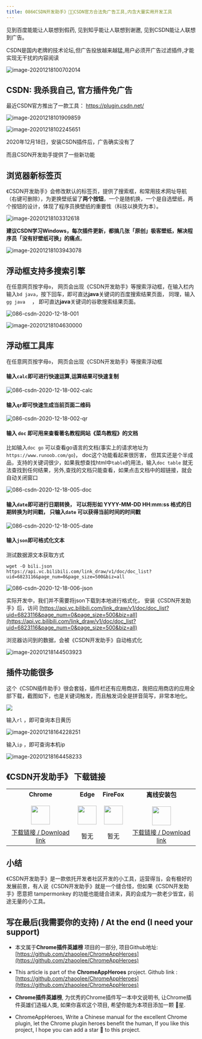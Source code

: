```yaml
---
title: 086《CSDN开发助手》CSDN官方合法免广告工具,内含大量实用开发工具
---
```




见到百度能能让人联想到假药, 见到知乎能让人联想到谢邀, 见到CSDN能让人联想到广告。


CSDN是国内老牌的技术论坛,但广告投放越来越猛,用户必须开广告过滤插件,才能实现无干扰的内容阅读

![image-20201218100702014](https://www.v2fy.com/asset/0i/ChromeAppHeroes/page/086-csdn-2020-12-18.assets/image-20201218100702014.png)





## CSDN: 我杀我自己, 官方插件免广告



最近CSDN官方推出了一款工具： https://plugin.csdn.net/

![image-20201218101909859](https://www.v2fy.com/asset/0i/ChromeAppHeroes/page/086-csdn-2020-12-18.assets/image-20201218101909859.png)

![image-20201218102245651](https://www.v2fy.com/asset/0i/ChromeAppHeroes/page/086-csdn-2020-12-18.assets/image-20201218102245651.png)



2020年12月18日，安装CSDN插件后，广告确实没有了



而且CSDN开发助手提供了一些新功能



## 浏览器新标签页



《CSDN开发助手》会修改默认的标签页，提供了搜索框，和常用技术网址导航（右键可删除），为更换壁纸留了**两个按钮**，一个是随机换，一个是自选壁纸，两个按钮的设计，体现了程序员换壁纸的重要性（科技以换壳为本）。



![image-20201218103312618](https://www.v2fy.com/asset/0i/ChromeAppHeroes/page/086-csdn-2020-12-18.assets/image-20201218103312618.png)



**建议CSDN学习Windows，每次插件更新，都搞几张「原创」极客壁纸，解决程序员「没有好壁纸可换」的痛点**。



![image-20201218103943078](https://www.v2fy.com/asset/0i/ChromeAppHeroes/page/086-csdn-2020-12-18.assets/image-20201218103943078.png)



## 浮动框支持多搜索引擎



在任意网页按字母`o`， 网页会出现《CSDN开发助手》等搜索浮动框，在输入栏内输入`bd java`，按下回车，即可直达**java**关键词的百度搜索结果页面， 同理，输入 `gg java  ` ， 即可直达**java**关键词的谷歌搜索结果页面。

![086-csdn-2020-12-18-001](https://www.v2fy.com/asset/0i/ChromeAppHeroes/page/086-csdn-2020-12-18.assets/086-csdn-2020-12-18-001.gif)

![image-20201218104630000](https://www.v2fy.com/asset/0i/ChromeAppHeroes/page/086-csdn-2020-12-18.assets/image-20201218104630000.png)





## 浮动框工具库

在任意网页按字母`o`， 网页会出现《CSDN开发助手》等搜索浮动框


#### 输入`calc`即可进行快速运算,运算结果可快速复制

![086-csdn-2020-12-18-002-calc](https://www.v2fy.com/asset/0i/ChromeAppHeroes/page/086-csdn-2020-12-18.assets/086-csdn-2020-12-18-002-calc.gif)





#### 输入`qr`即可快速生成当前页面二维码



![086-csdn-2020-12-18-002-qr](https://www.v2fy.com/asset/0i/ChromeAppHeroes/page/086-csdn-2020-12-18.assets/086-csdn-2020-12-18-002-qr.gif)





#### 输入 `doc` 即可用来查看著名教程网站《菜鸟教程》的文档



比如输入`doc go` 可以查看go语言的文档(事实上的请求地址为`https://www.runoob.com/go`)， doc这个功能看起来很厉害， 但其实还是个半成品，支持的关键词很少，如果我想查找html中`table`的用法，输入`doc table` 就无法查找到任何结果，另外,查找的文档只能查看，如果点击文档中的超链接，就会自动关闭窗口

![086-csdn-2020-12-18-005-doc](https://www.v2fy.com/asset/0i/ChromeAppHeroes/page/086-csdn-2020-12-18.assets/086-csdn-2020-12-18-005-doc.gif)







#### 输入`date`即可进行日期转换， 可以将形如 YYYY-MM-DD HH:mm:ss 格式的日期转换为时间戳， 只输入`date` 可以获得当前时间的时间戳



![086-csdn-2020-12-18-005-date](https://www.v2fy.com/asset/0i/ChromeAppHeroes/page/086-csdn-2020-12-18.assets/086-csdn-2020-12-18-005-date.gif)





#### 输入`json`即可格式化文本


测试数据源文本获取方式 
```shell
wget -O bili.json https://api.vc.bilibili.com/link_draw/v1/doc/doc_list?uid=6823116&page_num=0&page_size=500&biz=all
```



![086-csdn-2020-12-18-006-json](https://www.v2fy.com/asset/0i/ChromeAppHeroes/page/086-csdn-2020-12-18.assets/086-csdn-2020-12-18-006-json.gif)





实际开发中，我们并不需要将json下载到本地进行格式化， 安装《CSDN开发助手》后，访问 [https://api.vc.bilibili.com/link_draw/v1/doc/doc_list?uid=6823116&page_num=0&page_size=500&biz=all](https://api.vc.bilibili.com/link_draw/v1/doc/doc_list?uid=6823116&page_num=0&page_size=500&biz=all)

浏览器访问到的数据，会被《CSDN开发助手》自动格式化

![image-20201218144503923](https://www.v2fy.com/asset/0i/ChromeAppHeroes/page/086-csdn-2020-12-18.assets/image-20201218144503923.png)





## 插件功能很多

这个《CSDN插件助手》很会套娃，插件栏还有应用商店，我把应用商店的应用全部下载，截图如下，也是关键词触发，而且触发词全是拼音简写，非常本地化。

![](https://www.v2fy.com/asset/0i/ChromeAppHeroes/page/086-csdn-2020-12-18.assets/image-20201218145410799.png)

输入`rl` ，即可查询本日黄历

![image-20201218164228251](https://www.v2fy.com/asset/0i/ChromeAppHeroes/page/086-csdn-2020-12-18.assets/image-20201218164228251.png)



输入`ip` ，即可查询本机ip



![image-20201218164458233](https://www.v2fy.com/asset/0i/ChromeAppHeroes/page/086-csdn-2020-12-18.assets/image-20201218164458233.png)





## 《CSDN开发助手》 下载链接

<table style="table-layout: fixed;">
<tbody>
<tr>
<td><div style="text-align: center;"><div style="font-weight: bold">Chrome</div><br/><div><img  style="width:50px; height:auto;" src="https://www.v2fy.com/asset/0i/ChromeAppHeroes/page/001_markdown_here.assets/chromeappheroes-chrome-icon.png"/></div></div></td>
<td><div style="text-align: center;" ><div style="font-weight: bold">Edge</div><br/><div><img style="width:50px; height:auto;" src="https://www.v2fy.com/asset/0i/ChromeAppHeroes/page/001_markdown_here.assets/chromeappheroes-edge-icon.png"/></div></div></td>
<td><div style="text-align: center;" ><div style="font-weight: bold">FireFox</div><br/><div><img  style="width:50px; height:auto;" src="https://www.v2fy.com/asset/0i/ChromeAppHeroes/page/001_markdown_here.assets/chromeappheroes-firefox-icon.png"/></div></div></td>
<td><div style="text-align: center;" ><div style="font-weight: bold">离线安装包</div><br/><div><img  style="width:50px; height:auto;" src="https://www.v2fy.com/asset/0i/ChromeAppHeroes/page/001_markdown_here.assets/chromeappheroes-github-download.png"/></div></div></td>
</tr>
<tr>
<td>
<div style="text-align: center;">
<a  href="https://chrome.google.com/webstore/detail/csdn%E5%BC%80%E5%8F%91%E5%8A%A9%E6%89%8B/kfkdboecolemdjodhmhmcibjocfopejo">下载链接 / Download link</a>
</div>
</td>
<td>
<div style="text-align: center;">暂无</div>
</td>
<td>
<div style="text-align: center;">暂无</div>
</td>
<td>
<div style="text-align: center;"><a  href="https://raw.githubusercontent.com/zhaoolee/ChromeAppHeroes/master/backup/086-csdn.zip">下载链接 / Download link</a></div>
</td>
</tr>
</tbody>
</table>



## 小结

《CSDN开发助手》是一款依托开发者社区开发的小工具，运营得当，会有极好的发展前景，有人说《CSDN开发助手》就是一个缝合怪，但如果《CSDN开发助手》愿意把 tampermonkey 的功能也能缝合进来，真的会成为一款老少皆宜，前途无量的小工具。



## 写在最后(我需要你的支持) / At the end (I need your support)

- 本文属于**Chrome插件英雄榜** 项目的一部分, 项目Github地址: [https://github.com/zhaoolee/ChromeAppHeroes](https://github.com/zhaoolee/ChromeAppHeroes)


- This article is part of the **ChromeAppHeroes** project. Github link : [https://github.com/zhaoolee/ChromeAppHeroes](https://github.com/zhaoolee/ChromeAppHeroes) 

- **Chrome插件英雄榜**, 为优秀的Chrome插件写一本中文说明书, 让Chrome插件英雄们造福人类, 如果你喜欢这个项目, 希望你能为本项目添加一颗 🌟星.

- ChromeAppHeroes, Write a Chinese manual for the excellent Chrome plugin, let the Chrome plugin heroes benefit the human, If you like this project, I hope you can add a star 🌟 to this project.

